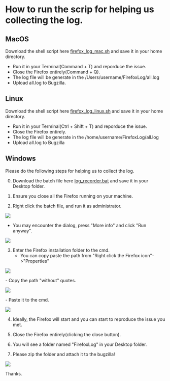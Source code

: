 # How to run the scrip for helping us collecting the log. 

## MacOS
Download the shell script here <a href="https://jameswccheng.github.io/dump_firefox_log/firefox_log_mac.sh">firefox_log_mac.sh</a> and save it in your home directory.
  - Run it in your Terminal(Command + T) and reporduce the issue.
  - Close the Firefox entirely(Command + Q).
  - The log file will be generate in the /Users/username/FirefoxLog/all.log
  - Upload all.log to Bugzilla.

## Linux
Download the shell script here <a href="https://jameswccheng.github.io/dump_firefox_log/firefox_log_linux.sh">firefox_log_linux.sh</a> and save it in your home directory.
  - Run it in your Terminal(Ctrl + Shift + T) and reporduce the issue.
  - Close the Firefox entirely.
  - The log file will be generate in the /home/username/FirefoxLog/all.log
  - Upload all.log to Bugzilla

## Windows
Please do the following steps for helping us to collect the log.

0. Download the batch file here <a href="https://jameswccheng.github.io/dump_firefox_log/log_recorder.bat">log_recorder.bat</a> and save it in your Desktop folder.

1. Ensure you close all the Firefox running on your machine.

2. Right click the batch file, and run it as administrator.
<p align="left">
  <img src="https://jameswccheng.github.io/dump_firefox_log/rightclick.png"/>
</p>

  - You may encounter the dialog, press "More info" and click "Run anyway".
  <p align="left">
    <img src="https://jameswccheng.github.io/dump_firefox_log/protect.png"/>
  </p>

3. Enter the Firefox installation folder to the cmd.
   - You can copy paste the path from "Right click the Firefox icon"->"Properties"
<p align="left">
  <img src="https://jameswccheng.github.io/dump_firefox_log/properties.png"/>
</p>
   - Copy the path "without" quotes.
<p align="left">
  <img src="https://jameswccheng.github.io/dump_firefox_log/installfolder.png"/>
</p>
   - Paste it to the cmd.
<p align="left">
  <img src="https://jameswccheng.github.io/dump_firefox_log/cmd.png"/>
</p>

4. Ideally, the Firefox will start and you can start to reproduce the issue you met.

5. Close the Firefox entirely(clicking the close button).

6. You will see a folder named "FirefoxLog" in your Desktop folder.

7. Please zip the folder and attach it to the bugzilla!
<p align="left">
  <img src="https://jameswccheng.github.io/dump_firefox_log/logs.png"/>
</p>

Thanks.


